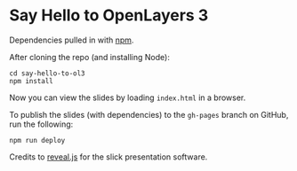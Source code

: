 # Say Hello to OpenLayers 3

Dependencies pulled in with [npm](https://npmjs.org/).

After cloning the repo (and installing Node):

    cd say-hello-to-ol3
    npm install

Now you can view the slides by loading `index.html` in a browser.

To publish the slides (with dependencies) to the `gh-pages` branch on GitHub, run the following:

    npm run deploy

Credits to [reveal.js](http://lab.hakim.se/reveal-js/) for the slick presentation software.
